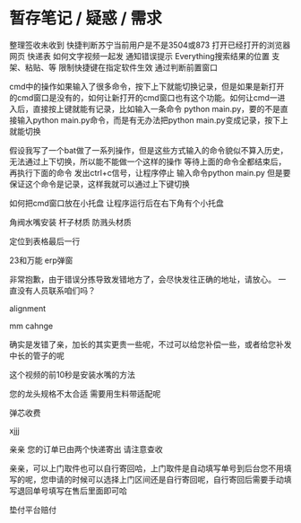 # 暂存笔记 / 疑惑 / 需求

整理签收未收到
快捷判断苏宁当前用户是不是3504或873
打开已经打开的浏览器网页 快递表
如何文字视频一起发
通知错误提示
Everything搜索结果的位置 支架、粘贴、等
限制快捷键在指定软件生效 通过判断前置窗口

cmd中的操作如果输入了很多命令，按下上下就能切换记录，但是如果是新打开的cmd窗口是没有的，如何让新打开的cmd窗口也有这个功能。如何让cmd一进入后，直接按上键就能有记录，比如输入一条命令 python main.py，要的不是直接输入python main.py命令，而是有无办法把python main.py变成记录，按下上就能切换

假设我写了一个bat做了一系列操作，但是这些方式输入的命令貌似不算入历史，无法通过上下切换，所以能不能做一个这样的操作
等待上面的命令全都结束后，再执行下面的命令
发出ctrl+c信号，让程序停止
输入命令python main.py 但是要保证这个命令是记录，这样我就可以通过上下键切换

如何把cmd窗口放在小托盘
让程序运行后在右下角有个小托盘

角阀水嘴安装
杆子材质
防溅头材质

定位到表格最后一行

23和万能
erp弹窗



非常抱歉，由于错误分拣导致发错地方了，会尽快发往正确的地址，请放心。
一直没有人员联系咱们吗？



alignment

mm
cahnge


确实是发错了亲，加长的其实更贵一些呢，不过可以给您补偿一些，或者给您补发中长的管子的呢

这个视频的前10秒是安装水嘴的方法

您的龙头规格不太合适 需要用生料带适配呢

弹芯收费

xjjj

亲亲 您的订单已由两个快递寄出 请注意查收

亲亲，可以上门取件也可以自行寄回哈，上门取件是自动填写单号到后台您不用填写的呢，您申请的时候可以选择上门区间还是自行寄回呢，自行寄回后需要手动填写退回单号填写在售后里面即可哈



垫付平台赔付